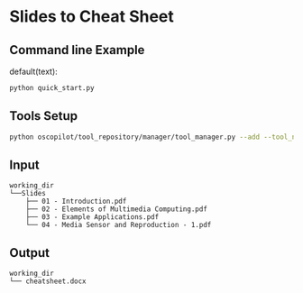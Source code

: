 # Slides to Cheat Sheet

## Command line Example

default(text):

```bash
python quick_start.py
```

## Tools Setup

```bash
python oscopilot/tool_repository/manager/tool_manager.py --add --tool_name create_cheat_sheet --tool_path oscopilot/tool_repository/basic_tools/create_cheat_sheet.py
```

## Input
``` 
working_dir
└──Slides
    ├── 01 - Introduction.pdf
    ├── 02 - Elements of Multimedia Computing.pdf
    ├── 03 - Example Applications.pdf
    └── 04 - Media Sensor and Reproduction - 1.pdf
``` 

## Output
``` 
working_dir
└── cheatsheet.docx
```
